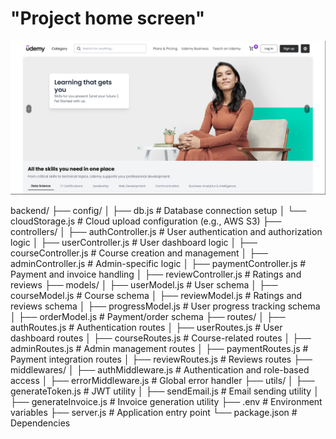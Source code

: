 # "Project home screen"

<img src="/overview.png">

backend/
├── config/
│   ├── db.js                # Database connection setup
│   └── cloudStorage.js      # Cloud upload configuration (e.g., AWS S3)
├── controllers/
│   ├── authController.js     # User authentication and authorization logic
│   ├── userController.js     # User dashboard logic
│   ├── courseController.js   # Course creation and management
│   ├── adminController.js    # Admin-specific logic
│   ├── paymentController.js  # Payment and invoice handling
│   ├── reviewController.js   # Ratings and reviews
├── models/
│   ├── userModel.js          # User schema
│   ├── courseModel.js        # Course schema
│   ├── reviewModel.js        # Ratings and reviews schema
│   ├── progressModel.js      # User progress tracking schema
│   ├── orderModel.js         # Payment/order schema
├── routes/
│   ├── authRoutes.js         # Authentication routes
│   ├── userRoutes.js         # User dashboard routes
│   ├── courseRoutes.js       # Course-related routes
│   ├── adminRoutes.js        # Admin management routes
│   ├── paymentRoutes.js      # Payment integration routes
│   ├── reviewRoutes.js       # Reviews routes
├── middlewares/
│   ├── authMiddleware.js     # Authentication and role-based access
│   ├── errorMiddleware.js    # Global error handler
├── utils/
│   ├── generateToken.js      # JWT utility
│   ├── sendEmail.js          # Email sending utility
│   ├── generateInvoice.js    # Invoice generation utility
├── .env                      # Environment variables
├── server.js                 # Application entry point
└── package.json              # Dependencies

